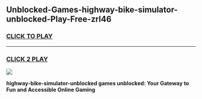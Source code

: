 
## Unblocked-Games-highway-bike-simulator-unblocked-Play-Free-zrl46
<h3>
<a href="https://premium76.site?title=highway-bike-simulator-unblocked&ref=19M">CLICK TO PLAY</a></h3>
<hr>

<h3>
<a href="https://premium76.site?title=highway-bike-simulator-unblocked&ref=19M">CLICK 2 PLAY</a>
  
</h3>

<a href="https://premium76.site?title=highway-bike-simulator-unblocked&ref=19M"><img src="https://clearcache.store/games.png"></a>


**highway-bike-simulator-unblocked games unblocked: Your Gateway to Fun and Accessible Online Gaming**
